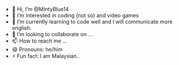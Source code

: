 - 👋 Hi, I’m @MintyBlue14
- 👀 I’m interested in coding (not so) and video games
- 🌱 I’m currently learning to code well and I will communicate more english.
- 💞️ I’m looking to collaborate on ...
- 📫 How to reach me ...
- 😄 Pronouns: he/him
- ⚡ Fun fact: I am Malaysian..

<!---
MintyBlue14/MintyBlue14 is a ✨ special ✨ repository because its `README.md` (this file) appears on your GitHub profile.
You can click the Preview link to take a look at your changes.
--->
